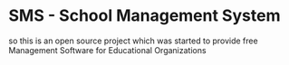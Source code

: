 # SMS - School Management System

so this is an open source project which was started to provide free Management Software for Educational Organizations


